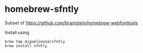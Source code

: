 # homebrew-sfntly

Subset of https://github.com/bramstein/homebrew-webfonttools

Install using

    brew tap miguelsousa/sfntly
    brew install sfntly
